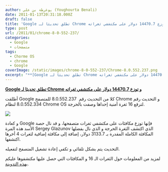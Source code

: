 ```yaml
---
author: يوغرطة بن علي (Youghourta Benali)
date: 2011-01-13T20:31:18.000Z
draft: false
title: 'Google تطلق تحديثا لـ Chrome و توزع 14470.7 دولار على مكتشفي ثغراته '
type: post
url: /2011/01/chrome-8-0-552-237/
categories:
  - Google
  - متصفحات
tags:
  - Chorme OS
  - chrome
  - Google
coverImage: /static/images/chrome-8-0-552-237/Chrome-8.0.552.237.png
excerpt: "**[Google تطلق تحديثا لـ Chrome و توزع 14470.7 دولار على مكتشفي ثغراته](https://www.it-scoop.com/2011/01/chrome-8-0-552-237/)**\n\nأطلقت Google كلا من التحديث رقم \_8.0.552.237 للمتصفح Chrome و التحديث رقم 8.0.552.334 لنظام Chrome OS لترقع 16 ثغرة أمنية إحداها وصفت بالحرجة.\n\n\n\nو كعادة Google فإنها توزع مكافئات على"
---
```

**[Google تطلق تحديثا لـ Chrome و توزع 14470.7 دولار على مكتشفي ثغراته](https://www.it-scoop.com/2011/01/chrome-8-0-552-237/)**

أطلقت Google كلا من التحديث رقم  8.0.552.237 للمتصفح Chrome و التحديث رقم 8.0.552.334 لنظام Chrome OS لترقع 16 ثغرة أمنية إحداها وصفت بالحرجة.

![](/static/images/chrome-8-0-552-237/Chrome-8.0.552.237.png)

و كعادة Google فإنها توزع مكافئات على مكتشفي ثغرات متصفحها، و قد نال حصة الأسد هذه المرة Sergey Glazunov الذي اكتشف الثغرة الحرجة و الذي نال بفضلها المكافئة الكاملة المقدرة بـ 3133.7 دولار، إضافة إلى مكافئة إضافية لثغرات 4 أخرها اكتشفها.

التحديث يتم بشكل تلقائي و تكفي إعادة تشغيل المتصفح لتفعيله.

لمزيد من المعلومات حول الثغرات الـ 16 و المكافئات التي حصل عليها مكتشفوها عليكم [بهذه التدوينة](http://googlechromereleases.blogspot.com/2011/01/chrome-stable-release.html).

